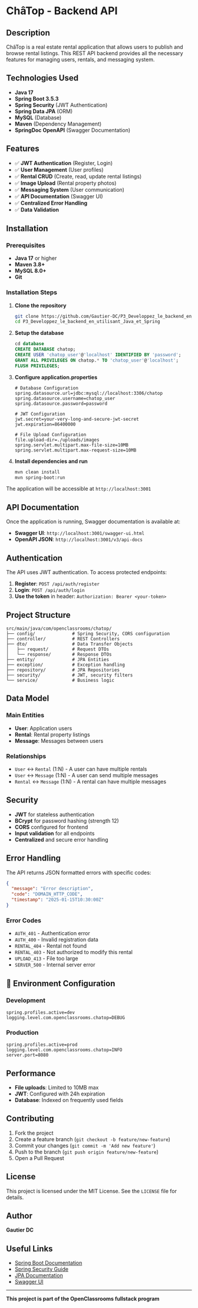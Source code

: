 # ChâTop - Backend API

## Description

ChâTop is a real estate rental application that allows users to publish and browse rental listings. This REST API backend provides all the necessary features for managing users, rentals, and messaging system.

## Technologies Used

- **Java 17**
- **Spring Boot 3.5.3**
- **Spring Security** (JWT Authentication)
- **Spring Data JPA** (ORM)
- **MySQL** (Database)
- **Maven** (Dependency Management)
- **SpringDoc OpenAPI** (Swagger Documentation)

## Features

- ✅ **JWT Authentication** (Register, Login)
- ✅ **User Management** (User profiles)
- ✅ **Rental CRUD** (Create, read, update rental listings)
- ✅ **Image Upload** (Rental property photos)
- ✅ **Messaging System** (User communication)
- ✅ **API Documentation** (Swagger UI)
- ✅ **Centralized Error Handling**
- ✅ **Data Validation**

## Installation

### Prerequisites

- **Java 17** or higher
- **Maven 3.8+**
- **MySQL 8.0+**
- **Git**

### Installation Steps

1. **Clone the repository**
   ```bash
   git clone https://github.com/Gautier-DC/P3_Developpez_le_backend_en_utilisant_Java_et_Spring.git
   cd P3_Developpez_le_backend_en_utilisant_Java_et_Spring
   ```

2. **Setup the database**
   ```sql
   cd database
   CREATE DATABASE chatop;
   CREATE USER 'chatop_user'@'localhost' IDENTIFIED BY 'password';
   GRANT ALL PRIVILEGES ON chatop.* TO 'chatop_user'@'localhost';
   FLUSH PRIVILEGES;
   ```

3. **Configure application.properties**
   ```properties
   # Database Configuration
   spring.datasource.url=jdbc:mysql://localhost:3306/chatop
   spring.datasource.username=chatop_user
   spring.datasource.password=password
   
   # JWT Configuration
   jwt.secret=your-very-long-and-secure-jwt-secret
   jwt.expiration=86400000
   
   # File Upload Configuration
   file.upload-dir=./uploads/images
   spring.servlet.multipart.max-file-size=10MB
   spring.servlet.multipart.max-request-size=10MB
   ```

4. **Install dependencies and run**
   ```bash
   mvn clean install
   mvn spring-boot:run
   ```

The application will be accessible at `http://localhost:3001`

## API Documentation

Once the application is running, Swagger documentation is available at:

- **Swagger UI**: `http://localhost:3001/swagger-ui.html`
- **OpenAPI JSON**: `http://localhost:3001/v3/api-docs`

## Authentication

The API uses JWT authentication. To access protected endpoints:

1. **Register**: `POST /api/auth/register`
2. **Login**: `POST /api/auth/login`
3. **Use the token** in header: `Authorization: Bearer <your-token>`

## Project Structure

```
src/main/java/com/openclassrooms/chatop/
├── config/              # Spring Security, CORS configuration
├── controller/          # REST Controllers
├── dto/                 # Data Transfer Objects
│   ├── request/         # Request DTOs
│   └── response/        # Response DTOs
├── entity/              # JPA Entities
├── exception/           # Exception handling
├── repository/          # JPA Repositories
├── security/            # JWT, security filters
└── service/             # Business logic
```

## Data Model

### Main Entities

- **User**: Application users
- **Rental**: Rental property listings
- **Message**: Messages between users

### Relationships

- `User` ↔ `Rental` (1:N) - A user can have multiple rentals
- `User` ↔ `Message` (1:N) - A user can send multiple messages
- `Rental` ↔ `Message` (1:N) - A rental can have multiple messages

## Security

- **JWT** for stateless authentication
- **BCrypt** for password hashing (strength 12)
- **CORS** configured for frontend
- **Input validation** for all endpoints
- **Centralized** and secure error handling

## Error Handling

The API returns JSON formatted errors with specific codes:

```json
{
  "message": "Error description",
  "code": "DOMAIN_HTTP_CODE",
  "timestamp": "2025-01-15T10:30:00Z"
}
```

### Error Codes

- `AUTH_401` - Authentication error
- `AUTH_400` - Invalid registration data
- `RENTAL_404` - Rental not found
- `RENTAL_403` - Not authorized to modify this rental
- `UPLOAD_413` - File too large
- `SERVER_500` - Internal server error

## 🔧 Environment Configuration

### Development
```properties
spring.profiles.active=dev
logging.level.com.openclassrooms.chatop=DEBUG
```

### Production
```properties
spring.profiles.active=prod
logging.level.com.openclassrooms.chatop=INFO
server.port=8080
```

## Performance

- **File uploads**: Limited to 10MB max
- **JWT**: Configured with 24h expiration
- **Database**: Indexed on frequently used fields

## Contributing

1. Fork the project
2. Create a feature branch (`git checkout -b feature/new-feature`)
3. Commit your changes (`git commit -m 'Add new feature'`)
4. Push to the branch (`git push origin feature/new-feature`)
5. Open a Pull Request

## License

This project is licensed under the MIT License. See the `LICENSE` file for details.

## Author

**Gautier DC**

## Useful Links

- [Spring Boot Documentation](https://spring.io/projects/spring-boot)
- [Spring Security Guide](https://spring.io/guides/gs/securing-web/)
- [JPA Documentation](https://spring.io/projects/spring-data-jpa)
- [Swagger UI](https://swagger.io/tools/swagger-ui/)

---

**This project is part of the OpenClassrooms fullstack program**